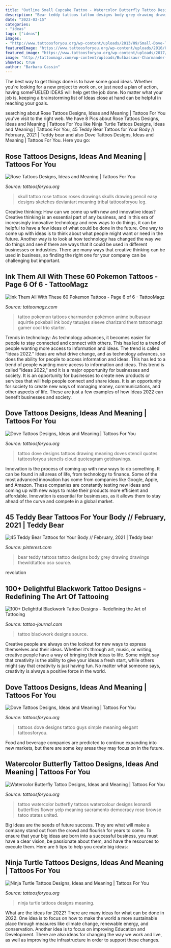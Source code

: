 ```yaml
---
title: "Outline Small Cupcake Tattoo - Watercolor Butterfly Tattoo Designs, Ideas And Meaning"
description: "Bear teddy tattoos tattoo designs body grey drawing drawings thewildtattoo oso source"
date: "2023-03-15"
categories:
- "ideas"
tags: ["ideas"]
images:
- "http://www.tattoosforyou.org/wp-content/uploads/2013/09/Small-Dove-Tattoos.jpg"
featuredImage: "https://www.tattoosforyou.org/wp-content/uploads/2016/03/Ninja-Turtle-Tattoos.jpg"
featured_image: "https://www.tattoosforyou.org/wp-content/uploads/2017/04/Watercolor-Butterfly-Tattoo-Images.jpg"
image: "http://tattoomagz.com/wp-content/uploads/Bulbassaur-Charmander-and-Squirlte-Pokemon-tattoo.jpg"
ShowToc: true
author: "Barbara Cassin"
---
```



The best way to get things done is to have some good ideas. Whether you're looking for a new project to work on, or just need a plan of action, having someFUELED IDEAS will help get the job done. No matter what your job is, keeping a brainstorming list of Ideas close at hand can be helpful in reaching your goals.

	

		
searching about Rose Tattoos Designs, Ideas and Meaning | Tattoos For You you've visit to the right web. We have 8 Pics about Rose Tattoos Designs, Ideas and Meaning | Tattoos For You like Ninja Turtle Tattoos Designs, Ideas and Meaning | Tattoos For You, 45 Teddy Bear Tattoos for Your Body // February, 2021 | Teddy bear and also Dove Tattoos Designs, Ideas and Meaning | Tattoos For You. Here you go:
		
    
## Rose Tattoos Designs, Ideas And Meaning | Tattoos For You

<img loading=lazy src="http://www.tattoosforyou.org/wp-content/uploads/2013/09/Skull-With-Roses-Tattoo.jpg" onerror="this.onerror=null;this.src='https://tse1.mm.bing.net/th?id=OIP.XAM8gDa7g_irUKb3QpIWggHaKh&amp;pid=15.1';" alt="Rose Tattoos Designs, Ideas and Meaning | Tattoos For You">

_Source: tattoosforyou.org_

>skull tattoo rose tattoos roses drawings skulls drawing pencil easy designs sketches deviantart meaning tribal tattoosforyou leg. 

	

Creative thinking: How can we come up with new and innovative ideas?
Creative thinking is an essential part of any business, and in this era of increasingly innovative technology and new ways to do things, it can be helpful to have a few ideas of what could be done in the future. One way to come up with ideas is to think about what people might want or need in the future. Another way is to look at how technology has changed the way we do things and see if there are ways that it could be used in different businesses or industries. There are many ways that creative thinking can be used in business, so finding the right one for your company can be challenging but important.

    
## Ink Them All With These 60 Pokemon Tattoos - Page 6 Of 6 - TattooMagz

<img loading=lazy src="http://tattoomagz.com/wp-content/uploads/Bulbassaur-Charmander-and-Squirlte-Pokemon-tattoo.jpg" onerror="this.onerror=null;this.src='https://tse1.mm.bing.net/th?id=OIP.JRGBEgyGYPTw9uZkJCny1QHaJ4&amp;pid=15.1';" alt="Ink Them All With These 60 Pokemon Tattoos - Page 6 of 6 - TattooMagz">

_Source: tattoomagz.com_

>tattoo pokemon tattoos charmander pokémon anime bulbasaur squirtle pokeball ink body tatuajes sleeve charizard them tattoomagz gamer cool trio starter. 

	

Trends in technology:
As technology advances, it becomes easier for people to stay connected and connect with others. This has led to a trend of people wanting more access to information and ideas. 
The trend is called "Ideas 2022." Ideas are what drive change, and as technology advances, so does the ability for people to access information and ideas. This has led to a trend of people wanting more access to information and ideas. 
This trend is called "Ideas 2022," and it is a major opportunity for businesses and society. It is an opportunity for businesses to create new products or services that will help people connect and share ideas. It is an opportunity for society to create new ways of managing money, communications, and other aspects of life. 
These are just a few examples of how Ideas 2022 can benefit businesses and society.

    
## Dove Tattoos Designs, Ideas And Meaning | Tattoos For You

<img loading=lazy src="http://www.tattoosforyou.org/wp-content/uploads/2013/09/Dove-Tattoo-782x1024.jpg" onerror="this.onerror=null;this.src='https://tse3.mm.bing.net/th?id=OIP.aFD04Pn6R0ETAy24vVKu_gHaJs&amp;pid=15.1';" alt="Dove Tattoos Designs, Ideas and Meaning | Tattoos For You">

_Source: tattoosforyou.org_

>tattoo dove designs tattoos drawing meaning doves stencil quotes tattoosforyou stencils cloud quotesgram getdrawings. 

	

Innovation is the process of coming up with new ways to do something. It can be found in all areas of life, from technology to finance. Some of the most advanced innovation has come from companies like Google, Apple, and Amazon. These companies are constantly testing new ideas and coming up with new ways to make their products more efficient and affordable. Innovation is essential for businesses, as it allows them to stay ahead of the curve and compete in a global market.

    
## 45 Teddy Bear Tattoos For Your Body // February, 2021 | Teddy Bear

<img loading=lazy src="https://i.pinimg.com/736x/e7/82/25/e782256d3c14aa27ea33b6ff2210074e--teddy-bear-tattoo-bear-tattoos.jpg" onerror="this.onerror=null;this.src='https://tse1.mm.bing.net/th?id=OIP.hXCeQAr38oNZUNYfSwFMEwHaH_&amp;pid=15.1';" alt="45 Teddy Bear Tattoos for Your Body // February, 2021 | Teddy bear">

_Source: pinterest.com_

>bear teddy tattoos tattoo designs body grey drawing drawings thewildtattoo oso source. 

	

revolution

    
## 100+ Delightful Blackwork Tattoo Designs - Redefining The Art Of Tattooing

<img loading=lazy src="https://tattoo-journal.com/wp-content/uploads/2016/08/Blackwork-Tattoo_-17-650x650.jpg" onerror="this.onerror=null;this.src='https://tse3.mm.bing.net/th?id=OIP.MMwBfF5rIdKeWhVbJmXdQgHaHa&amp;pid=15.1';" alt="100+ Delightful Blackwork Tattoo Designs - Redefining the Art of Tattooing">

_Source: tattoo-journal.com_

>tattoo blackwork designs source. 

	

Creative people are always on the lookout for new ways to express themselves and their ideas. Whether it’s through art, music, or writing, creative people have a way of bringing their ideas to life. Some might say that creativity is the ability to give your ideas a fresh start, while others might say that creativity is just having fun. No matter what someone says, creativity is always a positive force in the world.

    
## Dove Tattoos Designs, Ideas And Meaning | Tattoos For You

<img loading=lazy src="http://www.tattoosforyou.org/wp-content/uploads/2013/09/Small-Dove-Tattoos.jpg" onerror="this.onerror=null;this.src='https://tse4.mm.bing.net/th?id=OIP.faXQleQJomQl-guFEmQv5QHaJ4&amp;pid=15.1';" alt="Dove Tattoos Designs, Ideas and Meaning | Tattoos For You">

_Source: tattoosforyou.org_

>tattoos dove designs tattoo guys simple meaning elegant tattoosforyou. 

	

Food and beverage companies are predicted to continue expanding into new markets, but there are some key areas they may focus on in the future.

    
## Watercolor Butterfly Tattoo Designs, Ideas And Meaning | Tattoos For You

<img loading=lazy src="https://www.tattoosforyou.org/wp-content/uploads/2017/04/Watercolor-Butterfly-Tattoo-Images.jpg" onerror="this.onerror=null;this.src='https://tse3.mm.bing.net/th?id=OIP.4otMPsZ-G0drQbRuYkirLgHaKB&amp;pid=15.1';" alt="Watercolor Butterfly Tattoo Designs, Ideas and Meaning | Tattoos For You">

_Source: tattoosforyou.org_

>tattoo watercolor butterfly tattoos watercolour designs leonardi butterflies flower yelp meaning sacramento democracy rose browse tatoo states united. 

	

Big Ideas are the seeds of future success. They are what will make a company stand out from the crowd and flourish for years to come. To ensure that your big ideas are born into a successful business, you must have a clear vision, be passionate about them, and have the resources to execute them. Here are 5 tips to help you create big ideas: 

    
## Ninja Turtle Tattoos Designs, Ideas And Meaning | Tattoos For You

<img loading=lazy src="https://www.tattoosforyou.org/wp-content/uploads/2016/03/Ninja-Turtle-Tattoos.jpg" onerror="this.onerror=null;this.src='https://tse2.mm.bing.net/th?id=OIP.hn_b0tgJTykPDyeiwL-HKAHaLH&amp;pid=15.1';" alt="Ninja Turtle Tattoos Designs, Ideas and Meaning | Tattoos For You">

_Source: tattoosforyou.org_

>ninja turtle tattoos designs meaning. 

	

What are the ideas for 2022?
There are many ideas for what can be done in 2022. One idea is to focus on how to make the world a more sustainable place through measures like climate change, renewable energy, and conservation. Another idea is to focus on improving Education and Development. There are also ideas for changing the way we work and live, as well as improving the infrastructure in order to support these changes.

